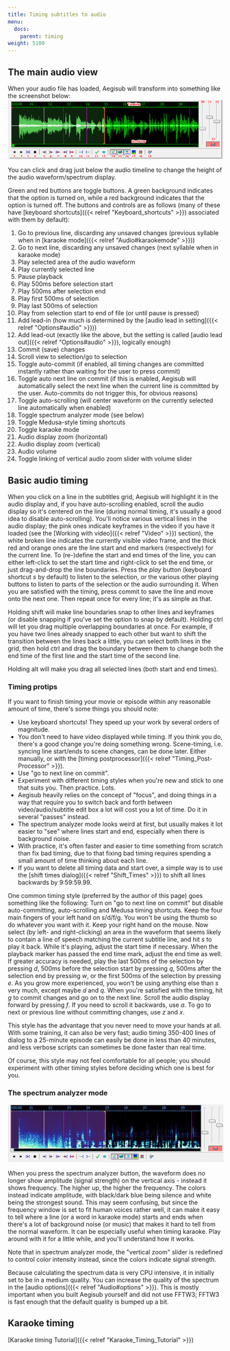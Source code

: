 ```yaml
---
title: Timing subtitles to audio
menu:
  docs:
    parent: timing
weight: 5100
---
```


## The main audio view

When your audio file has loaded, Aegisub will transform into something like
the screenshot below:
![audio_display](/img/3.2/audio_display.png)

You can click and drag just below the audio timeline to change the height of
the audio waveform/spectrum display.

Green and red buttons are toggle buttons. A green background indicates that
the option is turned on, while a red background indicates that the option is
turned off. The buttons and controls are as follows (many of these have
[keyboard shortcuts]({{< relref "Keyboard_shortcuts" >}}) associated with them by default):

1. Go to previous line, discarding any unsaved changes (previous syllable
   when in [karaoke mode]({{< relref "Audio#karaokemode" >}}))
1. Go to next line, discarding any unsaved changes (next syllable when in
   karaoke mode)
1. Play selected area of the audio waveform
1. Play currently selected line
1. Pause playback
1. Play 500ms before selection start
1. Play 500ms after selection end
1. Play first 500ms of selection
1. Play last 500ms of selection
1. Play from selection start to end of file (or until pause is pressed)
1. Add lead-in (how much is determined by the [audio lead in setting]({{< relref "Options#audio" >}}))
1. Add lead-out (exactly like the above, but the setting is called [audio lead out]({{< relref "Options#audio" >}}), logically enough)
1. Commit (save) changes
1. Scroll view to selection/go to selection
1. Toggle auto-commit (if enabled, all timing changes are committed
   instantly rather than waiting for the user to press commit)
1. Toggle auto next line on commit (if this is enabled, Aegisub will
   automatically select the next line when the current line is committed by
   the user. Auto-commits do not trigger this, for obvious reasons)
1. Toggle auto-scrolling (will center waveform on the currently selected
   line automatically when enabled)
1. Toggle spectrum analyzer mode (see below)
1. Toggle Medusa-style timing shortcuts
1. Toggle karaoke mode
1. Audio display zoom (horizontal)
1. Audio display zoom (vertical)
1. Audio volume
1. Toggle linking of vertical audio zoom slider with volume slider

## Basic audio timing

When you click on a line in the subtitles grid, Aegisub will highlight it in
the audio display and, if you have auto-scrolling enabled, scroll the audio
display so it's centered on the line (during normal timing, it's usually a good
idea to disable auto-scrolling). You'll notice various vertical lines in the
audio display; the pink ones indicate keyframes in the video if you have it
loaded (see the [Working with video]({{< relref "Video" >}}) section), the white broken line
indicates the currently visible video frame, and the thick red and orange ones
are the line start and end markers (respectively) for the current line. To
(re-)define the start and end times of the line, you can either left-click to
set the start time and right-click to set the end time, or just drag-and-drop
the line boundaries.  Press the _play_ button (keyboard shortcut _s_ by
default) to listen to the selection, or the various other playing buttons to
listen to parts of the selection or the audio surrounding it. When you are
satisfied with the timing, press commit to save the line and move onto the next
one. Then repeat once for every line; it's as simple as that.

Holding shift will make line boundaries snap to other lines and keyframes (or disable snapping if you've set the option to snap by default).
Holding ctrl will let you drag multiple overlapping boundaries at once.
For example, if you have two lines already snapped to each other but want to shift the transition between the lines back a little, you can select both lines in the grid, then hold ctrl and drag the boundary between them to change both the end time of the first line and the start time of the second line.

Holding alt will make you drag all selected lines (both start and end times).

### Timing protips

If you want to finish timing your movie or episode within any reasonable
amount of time, there's some things you should note:

- Use keyboard shortcuts! They speed up your work by several orders of
  magnitude.
- You don't need to have video displayed while timing. If you think you do,
  there's a good change you're doing something wrong. Scene-timing, i.e.
  syncing line start/ends to scene changes, can be done later. Either
  manually, or with the [timing postprocessor]({{< relref "Timing_Post-Processor" >}}).
- Use "go to next line on commit".
- Experiment with different timing styles when you're new and stick to one
  that suits you. Then practice. Lots.
- Aegisub heavily relies on the concept of "focus", and doing things in a
  way that require you to switch back and forth between video/audio/subtitle
  edit box a lot will cost you a lot of time. Do it in several "passes"
  instead.
- The spectrum analyzer mode looks weird at first, but usually makes it lot
  easier to "see" where lines start and end, especially when there is
  background noise.
- With practice, it's often faster and easier to time something from scratch
  than fix bad timing, due to that fixing bad timing requires spending a small
  amount of time thinking about each line.
- If you want to delete all timing data and start over, a simple way is to use
  the [shift times dialog]({{< relref "Shift_Times" >}}) to shift all lines backwards by
  9:59:59.99.

One common timing style (preferred by the author of this page) goes something
like the following: Turn on "go to next line on commit" but disable
auto-committing, auto-scrolling and Medusa timing shortcuts. Keep the four main
fingers of your left hand on s/d/f/g. You won't be using the thumb so do
whatever you want with it. Keep your right hand on the mouse. Now select (by
left- and right-clicking) an area in the waveform that seems likely to contain
a line of speech matching the current subtitle line, and hit _s_ to play it
back.  While it's playing, adjust the start time if necessary. When the
playback marker has passed the end time mark, adjust the end time as well. If
greater accuracy is needed, play the last 500ms of the selection by pressing
_d_, 500ms before the selection start by pressing _q_, 500ms after the
selection end by pressing _w_, or the first 500ms of the selection by pressing
_e_. As you grow more experienced, you won't be using anything else than _s_
very much, except maybe _d_ and _q_. When you're satisfied with the timing, hit
_g_ to commit changes and go on to the next line. Scroll the audio display
forward by pressing _f_. If you need to scroll it backwards, use _a_. To go to
next or previous line without committing changes, use _z_ and _x_.

This style has the advantage that you never need to move your hands at all.
With some training, it can also be very fast; audio timing 350-400 lines of
dialog to a 25-minute episode can easily be done in less than 40 minutes,
and less verbose scripts can sometimes be done faster than real time.

Of course, this style may not feel comfortable for all people; you should
experiment with other timing styles before deciding which one is best for
you.

### The spectrum analyzer mode

![spectrum](/img/3.2/spectrum.png)

When you press the spectrum analyzer button, the waveform does no longer
show amplitude (signal strength) on the vertical axis - instead it shows
frequency. The higher up, the higher the frequency. The colors instead
indicate amplitude, with black/dark blue being silence and white being the
strongest sound. This may seem confusing, but since the frequency window is
set to fit human voices rather well, it can make it easy to tell where a
line (or a word in karaoke mode) starts and ends when there's a lot of
background noise (or music) that makes it hard to tell from the normal
waveform. It can be especially useful when timing karaoke. Play around with
it for a little while, and you'll understand how it works.

Note that in spectrum analyzer mode, the "vertical zoom" slider is redefined
to control color intensity instead, since the colors indicate signal
strength.

Because calculating the spectrum data is very CPU intensive, it in initially
set to be in a medium quality. You can increase the quality of the spectrum
in the [audio options]({{< relref "Audio#options" >}}). This is mostly important when you built
Aegisub yourself and did not use FFTW3; FFTW3 is fast enough that the default
quality is bumped up a bit.

## Karaoke timing

[Karaoke timing Tutorial]({{< relref "Karaoke_Timing_Tutorial" >}})
